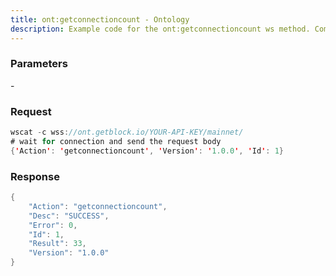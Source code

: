 ```yaml
---
title: ont:getconnectioncount - Ontology
description: Example code for the ont:getconnectioncount ws method. Сomplete guide on how to use ont:getconnectioncount ws in GetBlock.io Web3 documentation.
---
```


### Parameters


\-

### Request

``` java
wscat -c wss://ont.getblock.io/YOUR-API-KEY/mainnet/ 
# wait for connection and send the request body 
{'Action': 'getconnectioncount', 'Version': '1.0.0', 'Id': 1}
```

###  Response

``` java
{
    "Action": "getconnectioncount",
    "Desc": "SUCCESS",
    "Error": 0,
    "Id": 1,
    "Result": 33,
    "Version": "1.0.0"
}
```


